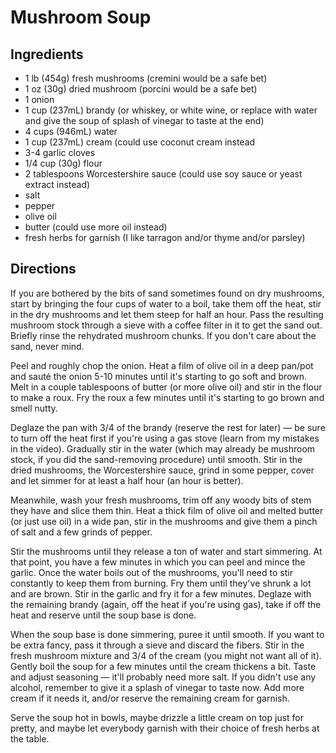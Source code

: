 # Mushroom Soup

## Ingredients

* 1 lb (454g) fresh mushrooms (cremini would be a safe bet)
* 1 oz (30g) dried mushroom (porcini would be a safe bet)
* 1 onion
* 1 cup (237mL) brandy (or whiskey, or white wine, or replace with water and give the soup of splash of vinegar to taste at the end)
* 4 cups (946mL) water
* 1 cup (237mL) cream (could use coconut cream instead
* 3-4 garlic cloves
* 1/4 cup (30g) flour
* 2 tablespoons Worcestershire sauce (could use soy sauce or yeast extract instead)
* salt
* pepper
* olive oil
* butter (could use more oil instead)
* fresh herbs for garnish (I like tarragon and/or thyme and/or parsley)


## Directions


If you are bothered by the bits of sand sometimes found on dry mushrooms, start by bringing the four cups of water to a boil, take them off the heat, stir in the dry mushrooms and let them steep for half an hour. Pass the resulting mushroom stock through a sieve with a coffee filter in it to get the sand out. Briefly rinse the rehydrated mushroom chunks. If you don't care about the sand, never mind.

Peel and roughly chop the onion. Heat a film of olive oil in a deep pan/pot and sauté the onion 5-10 minutes until it's starting to go soft and brown. Melt in a couple tablespoons of butter (or more olive oil) and stir in the flour to make a roux. Fry the roux a few minutes until it's starting to go brown and smell nutty.

Deglaze the pan with 3/4 of the brandy (reserve the rest for later) — be sure to turn off the heat first if you're using a gas stove (learn from my mistakes in the video). Gradually stir in the water (which may already be mushroom stock, if you did the sand-removing procedure) until smooth. Stir in the dried mushrooms, the Worcestershire sauce, grind in some pepper, cover and let simmer for at least a half hour (an hour is better).

Meanwhile, wash your fresh mushrooms, trim off any woody bits of stem they have and slice them thin. Heat a thick film of olive oil and melted butter (or just use oil) in a wide pan, stir in the mushrooms and give them a pinch of salt and a few grinds of pepper. 

Stir the mushrooms until they release a ton of water and start simmering. At that point, you have a few minutes in which you can peel and mince the garlic. Once the water boils out of the mushrooms, you'll need to stir constantly to keep them from burning. Fry them until they've shrunk a lot and are brown. Stir in the garlic and fry it for a few minutes. Deglaze with the remaining brandy (again, off the heat if you're using gas), take if off the heat and reserve until the soup base is done.

When the soup base is done simmering, puree it until smooth. If you want to be extra fancy, pass it through a sieve and discard the fibers. Stir in the fresh mushroom mixture and 3/4 of the cream (you might not want all of it). Gently boil the soup for a few minutes until the cream thickens a bit. Taste and adjust seasoning — it'll probably need more salt. If you didn't use any alcohol, remember to give it a splash of vinegar to taste now. Add more cream if it needs it, and/or reserve the remaining cream for garnish.

Serve the soup hot in bowls, maybe drizzle a little cream on top just for pretty, and maybe let everybody garnish with their choice of fresh herbs at the table.